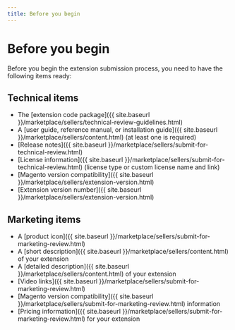 ```yaml
---
title: Before you begin
---
```


# Before you begin

Before you begin the extension submission process, you need to have the following items ready:

## Technical items

-  The [extension code package]({{ site.baseurl }}/marketplace/sellers/technical-review-guidelines.html)
-  A [user guide, reference manual, or installation guide]({{ site.baseurl }}/marketplace/sellers/content.html) (at least one is required)
-  [Release notes]({{ site.baseurl }}/marketplace/sellers/submit-for-technical-review.html)
-  [License information]({{ site.baseurl }}/marketplace/sellers/submit-for-technical-review.html) (license type or custom license name and link)
-  [Magento version compatibility]({{ site.baseurl }}/marketplace/sellers/extension-version.html)
-  [Extension version number]({{ site.baseurl }}/marketplace/sellers/extension-version.html)

## Marketing items

-  A [product icon]({{ site.baseurl }}/marketplace/sellers/submit-for-marketing-review.html)
-  A [short description]({{ site.baseurl }}/marketplace/sellers/content.html) of your extension
-  A [detailed description]({{ site.baseurl }}/marketplace/sellers/content.html) of your extension
-  [Video links]({{ site.baseurl }}/marketplace/sellers/submit-for-marketing-review.html)
-  [Magento version compatibility]({{ site.baseurl }}/marketplace/sellers/submit-for-marketing-review.html) information
-  [Pricing information]({{ site.baseurl }}/marketplace/sellers/submit-for-marketing-review.html) for your extension
